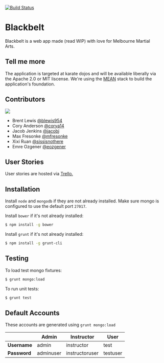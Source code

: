 [![Build Status](https://travis-ci.org/bcejmxjs/blackbelt.svg?branch=master)](https://travis-ci.org/bcejmxjs/blackbelt)
# Blackbelt

Blackbelt is a web app made (read WIP) with love for Melbourne Martial Arts.

## Tell me more
The application is targeted at karate dojos and will be available liberally via the Apache 2.0 or MIT liscense.
We're using the [MEAN](http://meanjs.org/) stack to build the application's foundation.

## Contributors

[![](https://avatars1.githubusercontent.com/u/10470227?v=3&s=200)](https://github.com/bcejmxjs/)

- Brent Lewis [@blewis954](https://github.com/blewis954)
- Cory Anderson [@corya14](https://github.com/corya14)
- Jacob Jenkins [@jacobj](https://github.com/jacobj)
- Max Fresonke [@mfresonke](https://github.com/mfresonke)
- Xixi Ruan [@sissisnothere](https://github.com/sissisnothere)
- Emre Ozgener [@eozgener](https://github.com/eozgener)

## User Stories
User stories are hosted via [Trello.](https://trello.com/b/1REv6LsL/blackbelt)

## Installation
Install `node` and `mongodb` if they are not already installed.
Make sure mongo is configured to use the default port `27017`.

Install `bower` if it's not already installed:
```bash
$ npm install -g bower
```

Install `grunt` if it's not already installed:
```bash
$ npm install -g grunt-cli
```

## Testing
To load test mongo fixtures:
```bash
$ grunt mongo:load
```

To run unit tests:
```bash
$ grunt test
```

## Default Accounts
These accounts are generated using `grunt mongo:load`

|  | Admin | Instructor | User |
| - | ------- | ------------ | --------------- |
| **Username** | admin | instructor | test |
| **Password** | adminuser | instructoruser | testuser |
